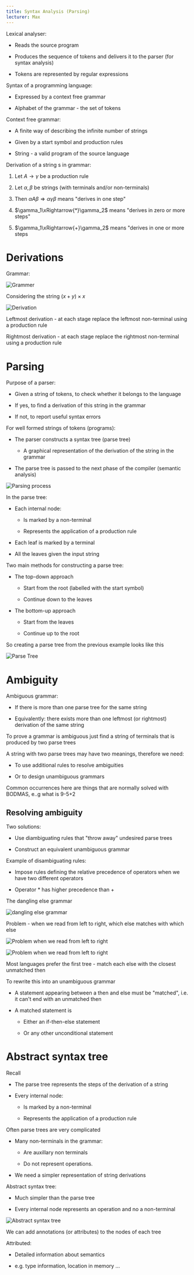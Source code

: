 ```yaml
---
title: Syntax Analysis (Parsing)
lecturer: Max
---
```


Lexical analyser:

-   Reads the source program

-   Produces the sequence of tokens and delivers it to the parser (for
    syntax analysis)

-   Tokens are represented by regular expressions

Syntax of a programming language:

-   Expressed by a context free grammar

-   Alphabet of the grammar - the set of tokens

Context free grammar:

-   A finite way of describing the infinite number of strings

-   Given by a start symbol and production rules

-   String - a valid program of the source language

Derivation of a string s in grammar:

1.  Let $A\rightarrow \gamma$ be a production rule

2.  Let $\alpha, \beta$ be strings (with terminals and/or non-terminals)

3.  Then $\alpha A \beta \Rightarrow \alpha \gamma \beta$ means
    \"derives in one step\"

4.  $\gamma_1\xRightarrow{*}\gamma_2$ means \"derives in zero or more
    steps\"

5.  $\gamma_1\xRightarrow{+}\gamma_2$ means \"derives in one or more
    steps

# Derivations

Grammar:

![Grammer](/img/Year_2/Networks_and_Systems/Compiler_Design/Parsing/Grammar.webp)

Considering the string $(x+y)\times x$

![Derivation](/img/Year_2/Networks_and_Systems/Compiler_Design/Parsing/Derivation.webp)

Leftmost derivation - at each stage replace the leftmost non-terminal
using a production rule

Rightmost derivation - at each stage replace the rightmost non-terminal
using a production rule

# Parsing

Purpose of a parser:

-   Given a string of tokens, to check whether it belongs to the
    language

-   If yes, to find a derivation of this string in the grammar

-   If not, to report useful syntax errors

For well formed strings of tokens (programs):

-   The parser constructs a syntax tree (parse tree)

    -   A graphical representation of the derivation of the string in
        the grammar

-   The parse tree is passed to the next phase of the compiler (semantic
    analysis)

![Parsing process](/img/Year_2/Networks_and_Systems/Compiler_Design/Parsing/process.webp)

In the parse tree:

-   Each internal node:

    -   Is marked by a non-terminal

    -   Represents the application of a production rule

-   Each leaf is marked by a terminal

-   All the leaves given the input string

Two main methods for constructing a parse tree:

-   The top-down approach

    -   Start from the root (labelled with the start symbol)

    -   Continue down to the leaves

-   The bottom-up approach

    -   Start from the leaves

    -   Continue up to the root

So creating a parse tree from the previous example looks like this

![Parse Tree](/img/Year_2/Networks_and_Systems/Compiler_Design/Parsing/Parse_Tree.webp)

# Ambiguity

Ambiguous grammar:

-   If there is more than one parse tree for the same string

-   Equivalently: there exists more than one leftmost (or rightmost)
    derivation of the same string

To prove a grammar is ambiguous just find a string of terminals that is
produced by two parse trees

A string with two parse trees may have two meanings, therefore we need:

-   To use additional rules to resolve ambiguities

-   Or to design unambiguous grammars

Common occurrences here are things that are normally solved with BODMAS,
e..g what is 9-5+2

## Resolving ambiguity

Two solutions:

-   Use diambiguating rules that "throw away" undesired parse trees

-   Construct an equivalent unambiguous grammar

Example of disambiguating rules:

-   Impose rules defining the relative precedence of operators when we
    have two different operators

-   Operator \* has higher precedence than +

The dangling else grammar

![dangling else grammar](/img/Year_2/Networks_and_Systems/Compiler_Design/Parsing/dangling_else.webp)

Problem - when we read from left to right, which else matches with which
else

![Problem when we read from left to right](/img/Year_2/Networks_and_Systems/Compiler_Design/Parsing/else1.webp)

![Problem when we read from left to right](/img/Year_2/Networks_and_Systems/Compiler_Design/Parsing/else2.webp)

Most languages prefer the first tree - match each else with the closest
unmatched then

To rewrite this into an unambiguous grammar

-   A statement appearing between a then and else must be "matched",
    i.e. it can't end with an unmatched then

-   A matched statement is

    -   Either an if-then-else statement

    -   Or any other unconditional statement

# Abstract syntax tree

Recall

-   The parse tree represents the steps of the derivation of a string

-   Every internal node:

    -   Is marked by a non-terminal

    -   Represents the application of a production rule

Often parse trees are very complicated

-   Many non-terminals in the grammar:

    -   Are auxillary non terminals

    -   Do not represent operations.

-   We need a simpler representation of string derivations

Abstract syntax tree:

-   Much simpler than the parse tree

-   Every internal node represents an operation and no a non-terminal

![Abstract syntax tree](/img/Year_2/Networks_and_Systems/Compiler_Design/Parsing/AST.webp)

We can add annotations (or attributes) to the nodes of each tree

Attributed:

-   Detailed information about semantics

-   e.g. type information, location in memory \...
